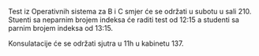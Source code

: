 Test iz Operativnih sistema za B i C smjer će se održati u subotu u sali 210. Stuenti sa neparnim brojem indeksa će raditi test od 12:15 a studenti sa parnim brojem indeksa od 13:15. 

Konsulatacije će se održati sjutra u 11h u kabinetu 137. 
